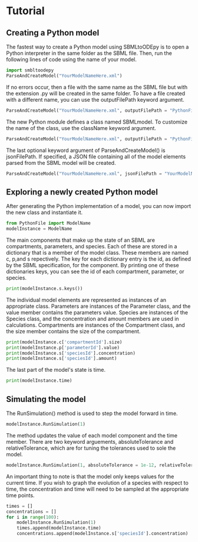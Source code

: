 # Tutorial

## Creating a Python model

The fastest way to create a Python model using SBMLtoODEpy is to open a Python interpreter in the same folder as the SBML file. Then, run the following lines of code using the name of your model.

```python
import smbltoodepy
ParseAndCreateModel("YourModelNameHere.xml")
```

If no errors occur, then a file with the same name as the SBML file but with the extension .py will be created in the same folder. To have a file created with a different name, you can use the outputFilePath keyword argument.

```python
ParseAndCreateModel("YourModelNameHere.xml", outputFilePath = "PythonFile.py")
```

The new Python module defines a class named SBMLmodel. To customize the name of the class, use the className keyword argument.

```python
ParseAndCreateModel("YourModelNameHere.xml", outputFilePath = "PythonFile.py", className = "ModelName")
```

The last optional keyword argument of ParseAndCreateModel() is jsonFilePath. If specified, a JSON file containing all of the model elements parsed from the SBML model will be created.

```python
ParseAndCreateModel("YourModelNameHere.xml", jsonFilePath = "YourModelNameHere.json", outputFilePath = "PythonFile.py", className = "ModelName")
```

## Exploring a newly created Python model

After generating the Python implementation of a model, you can now import the new class and instantiate it.

```python
from PythonFile import ModelName
modelInstance = ModelName
```

The main components that make up the state of an SBML are compartments, parameters, and species. Each of these are stored in a dictionary that is a member of the model class. These members are named c, p,and s repectively.
The key for each dictionary entry is the id, as defined by the SBML specification, for the component. By printing one of these dictionaries keys, you can see the id of each compartment, parameter, or species.

```python
print(modelInstance.s.keys())
```

The individual model elements are represented as instances of an appropriate class. Parameters are instances of the Parameter class, and the value member contains the parameters value.
Species are instances of the Species class, and the concentration and amount members are used in calculations. Compartments are instances of the Compartment class, and the size member contains the size of the compartment.

```python
print(modelInstance.c['compartmentId'].size)
print(modelInstance.p['parameterId'].value)
print(modelInstance.s['speciesId'].concentration)
print(modelInstance.s['speciesId'].amount)
```

The last part of the model's state is time.

```python
print(modelInstance.time)
```

## Simulating the model

The RunSimulation() method is used to step the model forward in time.

```python
modelInstance.RunSimulation(1)
```

The method updates the value of each model component and the time member. There are two keyword arguements, absoluteTolerance and relativeTolerance, which are for tuning the tolerances used to sole the model.

```python
modelInstance.RunSimulation(1, absoluteTolerance = 1e-12, relativeTolerance = 1e-6)
```

An important thing to note is that the model only keeps values for the current time. If you wish to graph the evolution of a species with respect to time, the concentration and time will need to be sampled at the appropriate time points.

```python
times = []
concentrations = []
for i in range(100):
	modelInstance.RunSimulation(1)
	times.append(modelInstance.time)
	concentrations.append(modelInstance.s['speciesId'].concentration)
```